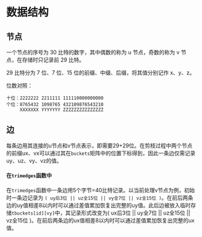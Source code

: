 # 数据结构

## 节点

一个节点的序号为 30 比特的数字，其中偶数的称为 u 节点，奇数的称为 v 节点，在存储时只记录前 29 比特。

29 比特分为 7 位、7 位、15 位的前缀、中缀、后缀，将其值分别记作 x、y、z。

位数对照：
```
十位：2222222 2211111 111110000000000
个位：8765432 1098765 432109876543210
     XXXXXXX YYYYYYY ZZZZZZZZZZZZZZZ
```

## 边

每条边用其连接的u节点和v节点表示，即需要29+29位。在剪枝过程中两个节点的前缀ux、vx可以通过其在`buckets`矩阵中的位置下标得到，因此一条边仅需记录uy、uz、vy、vz的值。

#### 在`trimedges`函数中

在`trimedges`函数中一条边用5个字节=40比特记录。以当前处理v节点为例，初始时一条边记录为 `( uy后3位 || uz全15位 || vy全7位 || vz全15位 )`。在前后两条边的uy值相差8以内时可以通过差值累加恢复出完整的uy值。此后边被放入临时存储`tbuckets[id][vy]`中，其记录形式改变为( ux后3位 || uy全7位 || uz全15位 || vz全15位 )。在前后两条边的ux值相差8以内时可以通过差值累加恢复出完整的ux值。
